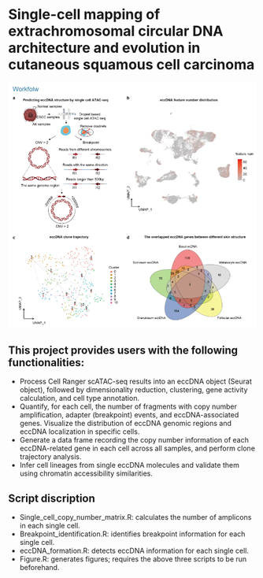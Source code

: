 # Single-cell mapping of extrachromosomal circular DNA architecture and evolution in cutaneous squamous cell carcinoma

![Image text](https://github.com/Leelab-Kmmu/Single-cell-mapping-of-extrachromosomal-circular-DNA/blob/main/workflow.png)

## This project provides users with the following functionalities:
* Process Cell Ranger scATAC-seq results into an eccDNA object (Seurat object), followed by dimensionality reduction, clustering, gene activity calculation, and cell type annotation.
* Quantify, for each cell, the number of fragments with copy number amplification, adapter (breakpoint) events, and eccDNA-associated genes. Visualize the distribution of eccDNA genomic regions and eccDNA localization in specific cells.
* Generate a data frame recording the copy number information of each eccDNA-related gene in each cell across all samples, and perform clone trajectory analysis.
* Infer cell lineages from single eccDNA molecules and validate them using chromatin accessibility similarities.

## Script discription

* Single_cell_copy_number_matrix.R: calculates the number of amplicons in each single cell.
* Breakpoint_identification.R: identifies breakpoint information for each single cell.
* eccDNA_formation.R: detects eccDNA information for each single cell.
* Figure.R: generates figures; requires the above three scripts to be run beforehand.

